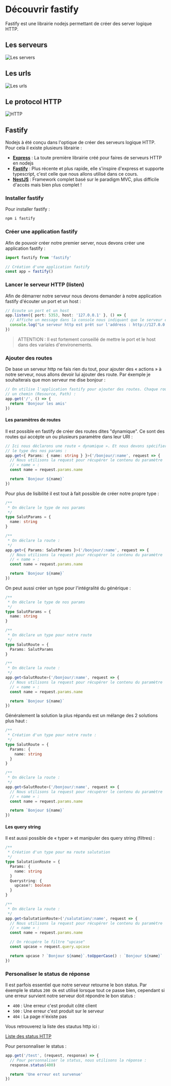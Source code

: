 # Découvrir fastify

Fastify est une librairie nodejs permettant de créer des server logique HTTP.

## Les serveurs

![Les servers](../images/server.png)

## Les urls

![Les urls](../images/url.png)

## Le protocol HTTP

![HTTP](../images/http.png)

## Fastify

Nodejs à été conçu dans l'optique de créer des serveurs logique HTTP. Pour cela il existe plusieurs librairie :

- [**Express**](http://expressjs.com/) : La toute première librairie créé pour faires de serveurs HTTP en nodejs
- [**Fastify**](https://www.fastify.io/) : Plus récente et plus rapide, elle s'inspire d'express et supporte typescript, c'est celle que nous allons utilisé dans ce cours.
- [**NestJS**](https://nestjs.com/) : Framework complet basé sur le paradigm MVC, plus difficile d'accès mais bien plus complet !

### Installer fastify

Pour installer fastify :

```bash
npm i fastify
```

### Créer une application fastify

Afin de pouvoir créer notre premier server, nous devons créer une application fastify :

```ts
import fastify from 'fastify'

// Création d'une application fastify
const app = fastify()
```

### Lancer le serveur HTTP (listen)

Afin de démarrer notre serveur nous devons demander à notre application fastify d'écouter un port et un host :

```ts
// Écoute un port et un host
app.listen({ port: 5353, host: '127.0.0.1' }, () => {
  // Affiche un message dans la console nous indiquant que le serveur est démarré
  console.log("Le serveur http est prêt sur l'address : http://127.0.0.1:5353")
})
```

> ATTENTION : Il est fortement conseillé de mettre le port et le host dans des variales d'environements.

### Ajouter des routes

De base un serveur http ne fais rien du tout, pour ajouter des « actions » à notre serveur, nous allons devoir lui ajouter des route. Par éxemple je souhaiterais que mon serveur me dise bonjour :

```ts
// On utilise l'application fastify pour ajouter des routes. Chaque route possède une méthode HTTP et
// un chemin (Resource, Path) :
app.get('/', () => {
  return 'Bonjour les amis'
})
```

#### Les paramètres de routes

Il est possible en fastify de créer des routes dites "dynamique". Ce sont des routes qui accépte un ou plusieurs paramètre dans leur URI :

```ts
// Ici nous déclarons une route « dynamique ». Et nous devons spécifier via un générique
// le type des nos params :
app.get<{ Params: { name: string } }>('/bonjour/:name', request => {
  // Nous utilisons la request pour récupérer le contenu du paramètre
  // « name » :
  const name = request.params.name

  return `Bonjour ${name}`
})
```

Pour plus de lisibilité il est tout à fait possible de créer notre propre type :

```ts
/**
 * On déclare le type de nos params
 */
type SalutParams = {
  name: string
}

/**
 * On déclare la route :
 */
app.get<{ Params: SalutParams }>('/bonjour/:name', request => {
  // Nous utilisons la request pour récupérer le contenu du paramètre
  // « name » :
  const name = request.params.name

  return `Bonjour ${name}`
})
```

On peut aussi créer un type pour l'intégralité du générique :

```ts
/**
 * On déclare le type de nos params
 */
type SalutParams = {
  name: string
}

/**
 * On déclare un type pour notre route
 */
type SalutRoute = {
  Params: SalutParams
}

/**
 * On déclare la route :
 */
app.get<SalutRoute>('/bonjour/:name', request => {
  // Nous utilisons la request pour récupérer le contenu du paramètre
  // « name » :
  const name = request.params.name

  return `Bonjour ${name}`
})
```

Généralement la solution la plus répandu est un mélange des 2 solutions plus haut :

```ts
/**
 * Création d'un type pour notre route :
 */
type SalutRoute = {
  Params: {
    name: string
  }
}

/**
 * On déclare la route :
 */
app.get<SalutRoute>('/bonjour/:name', request => {
  // Nous utilisons la request pour récupérer le contenu du paramètre
  // « name » :
  const name = request.params.name

  return `Bonjour ${name}`
})
```

#### Les query string

Il est aussi possible de « typer » et manipuler des query string (filtres) :

```ts
/**
 * Création d'un type pour ma route salutation
 */
type SalutationRoute = {
  Params: {
    name: string
  }
  Querystring: {
    upcase?: boolean
  }
}

/**
 * On déclare la route :
 */
app.get<SalutationRoute>('/salutation/:name', request => {
  // Nous utilisons la request pour récupérer le contenu du paramètre
  // « name » :
  const name = request.params.name

  // On récupére le filtre "upcase"
  const upcase = request.query.upcase

  return upcase ? `Bonjour ${name}`.toUpperCase() : `Bonjour ${name}`
})
```

### Personaliser le status de réponse

Il est parfois essentiel que notre serveur retourne le bon status. Par éxemple le status `200 Ok` est utilisé lorsque tout ce passe bien, cependant si une erreur survient notre serveur doit répondre le bon status :

- `400` : Une erreur c'est produit côté client
- `500` : Une erreur c'est produit sur le serveur
- `404` : La page n'éxiste pas

Vous retrouverez la liste des stautus http ici :

[Liste des status HTTP](https://developer.mozilla.org/fr/docs/Web/HTTP/Status)

Pour personnaliser le status :

```ts
app.get('/test', (request, response) => {
  // Pour personnaliser le status, nous utilisons la réponse :
  response.status(400)

  return 'Une erreur est survenue'
})
```
